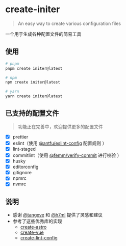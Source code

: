 # create-initer

> An easy way to create various configuration files

一个用于生成各种配置文件的简易工具

## 使用

```sh
# pnpm
pnpm create initer@latest

# npm
npm create initer@latest

# yarn
yarn create initer@latest
```

## 已支持的配置文件

> 功能正在完善中，欢迎提供更多的配置文件

- [x] prettier
- [x] eslint（使用 [@antfu/eslint-config](https://github.com/antfu/eslint-config) 配置规则 ）
- [x] lint-staged
- [x] commitlint（使用 [@femm/verify-commit](/packages/verify-commit) 进行校验 ）
- [x] husky
- [x] editorconfig
- [x] gitignore
- [x] npmrc
- [x] nvmrc

## 说明

- 感谢 [@tangxve](https://github.com/tangxve) 和 [@h7ml](https://github.com/h7ml) 提供了灵感和建议
- 参考了这些优秀库的实现
  - [create-astro](https://github.com/withastro/astro/blob/main/packages/create-astro)
  - [create-vue](https://github.com/vuejs/create-vue)
  - [create-lint-config](https://github.com/liruifengv/create-lint-config)
